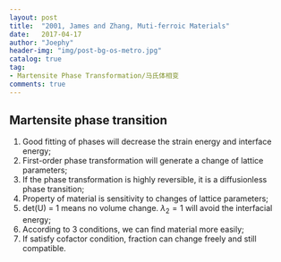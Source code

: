 ```yaml
---
layout: post
title:  "2001, James and Zhang, Muti-ferroic Materials"
date:   2017-04-17
author: "Joephy"
header-img: "img/post-bg-os-metro.jpg"
catalog: true
tag:
- Martensite Phase Transformation/马氏体相变
comments: true
---
```

Martensite phase transition
-----------

1. Good fitting of phases will decrease the strain energy and interface energy;
2. First-order phase transformation will generate a change of lattice parameters;
3. If the phase transformation is highly reversible, it is a diffusionless phase transition;
4. Property of material is sensitivity to changes of lattice parameters;
5. det(U) = 1 means no volume change. $\lambda_2 = 1$ will avoid the interfacial energy;
6. According to 3 conditions, we can find material more easily;
7. If satisfy cofactor condition, fraction can change freely and still compatible.


